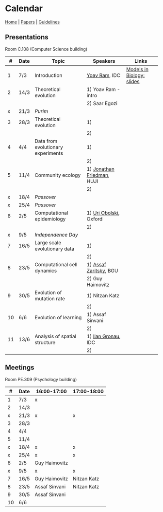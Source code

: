 # Calendar

[Home](README.md) | [Papers](papers.md) | [Guidelines](guidelines.md)

## Presentations
Room C.108 (Computer Science building)

|   #   |   Date    |   Topic               |   Speakers    | Links |
|-------|-----------|-----------------------|---------------|-------|
|   1   |   7/3     | Introduction          | [Yoav Ram](http://www.yoavram.com), IDC | [Models in Biology: slides](https://speakerdeck.com/yoavram/models-in-biology-or-biology-is-more-theoretical-than-physics)|
|   2   |   14/3    | Theoretical evolution | 1) Yoav Ram - intro   |
|       |           |                       | 2) Saar Egozi         |
|   x   |   21/3    | *Purim*               |
|   3   |   28/3    | Theoretical evolution | 1)
|       |           |                       | 2) 
|   4   |   4/4     | Data from evolutionary experiments | 1)
|       |           |                                    | 2)
|   5   |   11/4    | Community ecology   | 1) [Jonathan Friedman](https://www.friedmanlab.net), HUJI
|       |           |                       | 2) 
|   x   |   18/4    | *Passover*            |
|   x   |   25/4    | *Passover*            |
|   6   |   2/5     | Computational epidemiology     | 1) [Uri Obolski](https://www.eeid.ox.ac.uk/content/dr-uri-obolski), Oxford
|       |           |                                | 2) 
|   x   |   9/5     | *Independence Day*    |
|   7   |   16/5    | Large scale evolutionary data  | 1) 
|       |           |                                | 2) 
|   8   |   23/5    | Computational cell dynamics    | 1) [Assaf Zaritsky](https://www.assafzaritsky.com), BGU
|       |           |                                | 2) Guy Haimovitz
|   9   |   30/5    | Evolution of mutation rate     | 1) Nitzan Katz
|       |           |                                | 2) 
|   10  |   6/6     | Evolution of learning | 1) Assaf Sinvani
|       |           |                       | 2) 
|   11  |   13/6    | Analysis of spatial structure  | 1) [Ilan Gronau](http://www.faculty.idc.ac.il/igronau/), IDC
|       |           |                       | 2) 

## Meetings 
Room PE.309 (Psychology building)

|   #   |   Date    | 16:00-17:00 | 17:00-18:00 | 
|-------|-----------|-------------|-------------|
|   1   |   7/3     | x  |
|   2   |   14/3    |    |  
|   x   |   21/3    | x  | x
|   3   |   28/3    |    |
|   4   |   4/4     |    |
|   5   |   11/4    |    |  
|   x   |   18/4    | x  | x
|   x   |   25/4    | x  | x
|   6   |   2/5     | Guy Haimovitz   |  
|   x   |   9/5     | x  | x
|   7   |   16/5    | Guy Haimovitz   |  Nitzan Katz
|   8   |   23/5    | Assaf Sinvani   | Nitzan Katz
|   9   |   30/5    | Assaf Sinvani   |
|   10  |   6/6     |    |


